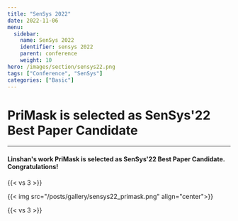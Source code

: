 ```yaml
---
title: "SenSys 2022"
date: 2022-11-06
menu:
  sidebar:
    name: SenSys 2022
    identifier: sensys 2022
    parent: conference
    weight: 10
hero: /images/section/sensys22.png
tags: ["Conference", "SenSys"]
categories: ["Basic"]
---
```

# PriMask is selected as SenSys'22 Best Paper Candidate

---

#### Linshan's work PriMask is selected as SenSys'22 Best Paper Candidate. Congratulations!

{{< vs 3 >}}

{{< img src="/posts/gallery/sensys22_primask.png" align="center">}}

{{< vs 3 >}}
